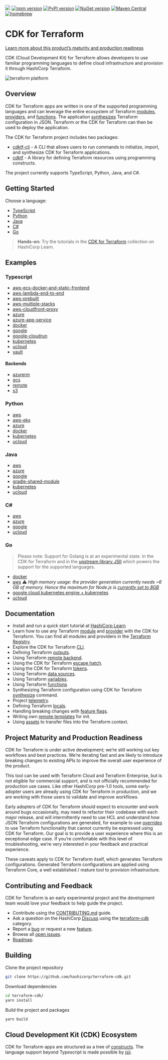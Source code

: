 ![](https://github.com/hashicorp/terraform-cdk/workflows/Release/badge.svg)
[![npm version](https://badge.fury.io/js/cdktf.svg)](https://badge.fury.io/js/cdktf)
[![PyPI version](https://badge.fury.io/py/cdktf.svg)](https://badge.fury.io/py/cdktf)
[![NuGet version](https://badge.fury.io/nu/HashiCorp.Cdktf.svg)](https://badge.fury.io/nu/HashiCorp.Cdktf)
[![Maven Central](https://img.shields.io/maven-central/v/com.hashicorp/cdktf?color=brightgreen)](https://search.maven.org/artifact/com.hashicorp/cdktf)
[![homebrew](https://img.shields.io/homebrew/v/cdktf?color=brightgreen)](https://formulae.brew.sh/formula/cdktf#default)

# CDK for Terraform

[Learn more about this product’s maturity and production readiness](#maturity)

CDK (Cloud Development Kit) for Terraform allows developers to use familiar
programming languages to define cloud infrastructure and provision it through
HashiCorp Terraform.

![terraform platform](./docs/terraform-platform.png)

## Overview

CDK for Terraform apps are written in one of the supported programming languages and can leverage the entire ecosystem of Terraform [modules](./docs/working-with-cdk-for-terraform/using-modules.md), [providers](./docs/working-with-cdk-for-terraform/using-providers.md), and [functions](./docs/working-with-cdk-for-terraform/terraform-functions.md). The application [synthesizes](./docs/working-with-cdk-for-terraform/synthesizing-config.md) Terraform configuration in JSON. Terraform or the CDK for Terraform can then be used to deploy the application.

The CDK for Terraform project includes two packages:

- [cdktf-cli](./packages/cdktf-cli) - A CLI that allows users to run commands to initialize, import, and synthesize CDK for Terraform applications.
- [cdktf](./packages/cdktf) - A library for defining Terraform resources using programming constructs.

The project currently supports TypeScript, Python, Java, and C#.

## Getting Started

Choose a language:

- [TypeScript](./docs/getting-started/typescript.md)
- [Python](./docs/getting-started/python.md)
- [Java](./docs/getting-started/java.md)
- [C#](./docs/getting-started/csharp.md)
- [Go](./docs/getting-started/go.md)

> **Hands-on:** Try the tutorials in the [CDK for Terraform](https://learn.hashicorp.com/collections/terraform/cdktf) collection on HashiCorp Learn.

## Examples

### Typescript

- [aws-ecs-docker-and-static-frontend](https://github.com/hashicorp/docker-on-aws-ecs-with-terraform-cdk-using-typescript)
- [aws-lambda-end-to-end](./docs/full-guide/serverless-application-typescript.md)
- [aws-prebuilt](./examples/typescript/aws-prebuilt)
- [aws-multiple-stacks](./examples/typescript/aws-multiple-stacks)
- [aws-cloudfront-proxy](./examples/typescript/aws-cloudfront-proxy)
- [azure](./examples/typescript/azure)
- [azure-app-service](./examples/typescript/azure-app-service)
- [docker](./examples/typescript/docker)
- [google](./examples/typescript/google)
- [google-cloudrun](./examples/typescript/google-cloudrun)
- [kubernetes](./examples/typescript/kubernetes)
- [ucloud](./examples/typescript/ucloud)
- [vault](./examples/typescript/vault)

#### Backends

- [azurerm](./examples/typescript/backends/azurerm)
- [gcs](./examples/typescript/backends/gcs)
- [remote](./examples/typescript/backends/remote)
- [s3](./examples/typescript/backends/s3)

### Python

- [aws](./examples/python/aws)
- [aws-eks](./examples/python/aws-eks)
- [azure](./examples/python/azure)
- [docker](./examples/python/docker)
- [kubernetes](./examples/python/kubernetes)
- [ucloud](./examples/python/ucloud)

### Java

- [aws](./examples/java/aws)
- [azure](./examples/java/azure)
- [google](./examples/java/google)
- [gradle-shared-module](./examples/java/gradle-shared-module)
- [kubernetes](./examples/java/kubernetes)
- [ucloud](./examples/java/ucloud)

### C#

- [aws](./examples/csharp/aws)
- [azure](./examples/csharp/azure)
- [google](./examples/csharp/google)
- [ucloud](./examples/csharp/ucloud)

### Go

> Please note: Support for Golang is at an experimental state. In the CDK for Terraform and in the [upstream library JSII](https://aws.github.io/jsii/user-guides/lib-author/configuration/targets/go/) which powers the support for the supported languages.

- [docker](./examples/go/docker)
- [aws](./examples/go/aws) ⚠️ _High memory usage: the provider generation currently needs ~6 GB of memory. Hence the maximum for Node.js is [currently set to 8GB](https://github.com/hashicorp/terraform-cdk/blob/11d2e783d1fe94e50abd116ba73689c02590a391/packages/cdktf-cli/lib/get/constructs-maker.ts#L279)_
- [google cloud kubernetes engine + kubernetes](./examples/go/google)
- [ucloud](./examples/go/ucloud)

## Documentation

- Install and run a quick start tutorial at [HashiCorp Learn](https://learn.hashicorp.com/terraform/cdktf/cdktf-install)
- Learn how to use any Terraform [module](./docs/working-with-cdk-for-terraform/using-modules.md) and [provider](./docs/working-with-cdk-for-terraform/using-providers.md) with the CDK for Terraform. You can find all modules and providers in the [Terraform Registry](https://registry.terraform.io/).
- Explore the CDK for Terraform [CLI](./docs/cli-commands.md).
- Defining Terraform [outputs](./docs/working-with-cdk-for-terraform/terraform-outputs.md).
- Using Terraform [remote backend](./docs/working-with-cdk-for-terraform/remote-backend.md).
- Using the CDK for Terraform [escape hatch](./docs/working-with-cdk-for-terraform/escape-hatch.md).
- Using the CDK for Terraform [tokens](./docs/working-with-cdk-for-terraform/tokens.md).
- Using Terraform [data sources](./docs/working-with-cdk-for-terraform/data-sources.md).
- Using Terraform [variables](./docs/working-with-cdk-for-terraform/terraform-variables.md).
- Using Terraform [functions](./docs/working-with-cdk-for-terraform/terraform-functions.md)
- Synthesizing Terraform configuration using CDK for Terraform [synthesize](./docs/working-with-cdk-for-terraform/synthesizing-config.md) command.
- Project [telemetry](./docs/working-with-cdk-for-terraform/telemetry.md).
- Defining Terraform [locals](./docs/working-with-cdk-for-terraform/terraform-locals.md).
- Handling breaking changes with [feature flags](./docs/working-with-cdk-for-terraform/feature-flags.md).
- Writing own [remote templates](./docs/working-with-cdk-for-terraform/remote-templates.md) for init.
- Using [assets](./docs/working-with-cdk-for-terraform/terraform-assets.md) to transfer files into the Terraform context.

<a name="maturity"></a>

## Project Maturity and Production Readiness

CDK for Terraform is under active development; we’re still working out key workflows and best practices. We’re iterating fast and are likely to introduce breaking changes to existing APIs to improve the overall user experience of the product.

This tool can be used with Terraform Cloud and Terraform Enterprise, but is not eligible for commercial support, and is not officially recommended for production use cases. Like other HashiCorp pre-1.0 tools, some early-adopter users are already using CDK for Terraform in production, and we are working with those users to validate and improve workflows.

Early adopters of CDK for Terraform should expect to encounter and work around bugs occasionally, may need to refactor their codebase with each major release, and will intermittently need to use HCL and understand how JSON Terraform configurations are generated, for example to use [overrides](https://github.com/hashicorp/terraform-cdk/blob/main/docs/working-with-cdk-for-terraform/escape-hatch.md) to use Terraform functionality that cannot currently be expressed using CDK for Terraform. Our goal is to provide a user experience where this is an exceptional edge case. If you’re comfortable with this level of troubleshooting, we’re very interested in your feedback and practical experience.

These caveats apply to CDK for Terraform itself, which generates Terraform configurations. Generated Terraform configurations are applied using Terraform Core, a well established / mature tool to provision infrastructure.

## Contributing and Feedback

CDK for Terraform is an early experimental project and the development team would love your feedback to help guide the project.

- Contribute using the [CONTRIBUTING.md](./CONTRIBUTING.md) guide.
- Ask a question on the HashiCorp [Discuss](https://discuss.hashicorp.com/) using the [terraform-cdk](https://discuss.hashicorp.com/c/terraform-core/cdk-for-terraform/) category.
- Report a [bug](https://github.com/hashicorp/terraform-cdk/issues/new?assignees=&labels=bug&template=bug-report.md&title=) or request a new [feature](https://github.com/hashicorp/terraform-cdk/issues/new?assignees=&labels=enhancement&template=feature-request.md&title=).
- Browse all [open issues](https://github.com/hashicorp/terraform-cdk/issues).
- [Roadmap](https://github.com/orgs/hashicorp/projects/77).

## Building

Clone the project repository

```bash
git clone https://github.com/hashicorp/terraform-cdk.git
```

Download dependencies

```bash
cd terraform-cdk/
yarn install
```

Build the project and packages

```bash
yarn build
```

## Cloud Development Kit (CDK) Ecosystem

CDK for Terraform apps are structured as a tree of [constructs](https://github.com/aws/constructs). The language support beyond Typescript is made possible by [jsii](https://github.com/aws/jsii).
